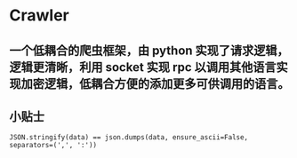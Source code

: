 # Crawler

## 一个低耦合的爬虫框架，由 python 实现了请求逻辑，逻辑更清晰，利用 socket 实现 rpc 以调用其他语言实现加密逻辑，低耦合方便的添加更多可供调用的语言。


## 小贴士
`JSON.stringify(data) == json.dumps(data, ensure_ascii=False, separators=(',', ':'))`